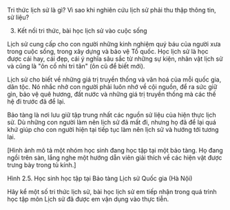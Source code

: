 Tri thức lịch sử là gì? Vì sao khi nghiên cứu lịch sử phải thu thập thông tin, sử liệu?

3. Kết nối tri thức, bài học lịch sử vào cuộc sống

Lịch sử cung cấp cho con người những kinh nghiệm quý báu của người xưa trong cuộc sống, trong xây dựng và bảo vệ Tổ quốc. Học lịch sử là học được cái hay, cái đẹp, cái ý nghĩa sâu sắc từ những sự kiện, nhân vật lịch sử và cũng là "ôn cố nhi tri tân" (ôn cũ để biết mới).

Lịch sử cho biết về những giá trị truyền thống và văn hoá của mỗi quốc gia, dân tộc. Nó nhắc nhở con người phải luôn nhớ về cội nguồn, để ra sức giữ gìn, bảo vệ quê hương, đất nước và những giá trị truyền thống mà các thế hệ đi trước đã để lại.

Bảo tàng là nơi lưu giữ tập trung nhất các nguồn sử liệu của hiện thực lịch sử. Dù những con người làm nên lịch sử đã mất đi, nhưng họ đã để lại quá khứ giúp cho con người hiện tại tiếp tục làm nên lịch sử và hướng tới tương lai.

[Hình ảnh mô tả một nhóm học sinh đang học tập tại một bảo tàng. Họ đang ngồi trên sàn, lắng nghe một hướng dẫn viên giải thích về các hiện vật được trưng bày trong tủ kính.]

Hình 2.5. Học sinh học tập tại Bảo tàng Lịch sử Quốc gia (Hà Nội)

Hãy kể một số tri thức lịch sử, bài học lịch sử em tiếp nhận trong quá trình học tập môn Lịch sử đã được em vận dụng vào thực tiễn.